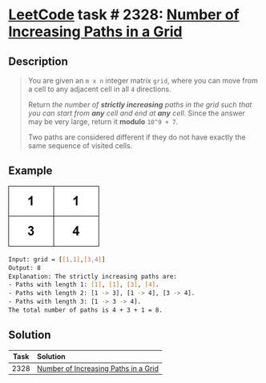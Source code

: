 # [LeetCode][leetcode] task # 2328: [Number of Increasing Paths in a Grid][task]

Description
-----------

> You are given an `m x n` integer matrix `grid`, where you can move from a cell to any adjacent cell in all `4` directions.
> 
> Return _the number of **strictly increasing** paths in the grid such that you can start from **any** cell and end at **any** cell_.
> Since the answer may be very large, return it **modulo** `10^9 + 7`.
> 
> Two paths are considered different if they do not have exactly the same sequence of visited cells.

 Example
-------

![grid.png](image/grid.png)

```sh
Input: grid = [[1,1],[3,4]]
Output: 8
Explanation: The strictly increasing paths are:
- Paths with length 1: [1], [1], [3], [4].
- Paths with length 2: [1 -> 3], [1 -> 4], [3 -> 4].
- Paths with length 3: [1 -> 3 -> 4].
The total number of paths is 4 + 3 + 1 = 8.
```

Solution
--------

| Task | Solution                                         |
|:----:|:-------------------------------------------------|
| 2328 | [Number of Increasing Paths in a Grid][solution] |


[leetcode]: <http://leetcode.com/>
[task]: <https://leetcode.com/problems/number-of-increasing-paths-in-a-grid/>
[solution]: <https://github.com/wellaxis/praxis-leetcode/blob/main/src/main/java/com/witalis/praxis/leetcode/task/h24/p2328/option/Practice.java>
